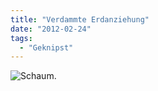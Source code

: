 ```yaml
---
title: "Verdammte Erdanziehung"
date: "2012-02-24"
tags:
  - "Geknipst"
---
```


![Schaum.](/img/codecandies/20120224-073123.jpg)
